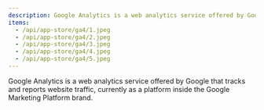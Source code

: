 ```yaml
---
description: Google Analytics is a web analytics service offered by Google that tracks and reports website traffic, currently as a platform inside the Google Marketing Platform brand.
items:
  - /api/app-store/ga4/1.jpeg
  - /api/app-store/ga4/2.jpeg
  - /api/app-store/ga4/3.jpeg
  - /api/app-store/ga4/4.jpeg
  - /api/app-store/ga4/5.jpeg
---
```


Google Analytics is a web analytics service offered by Google that tracks and reports website traffic, currently as a platform inside the Google Marketing Platform brand.
